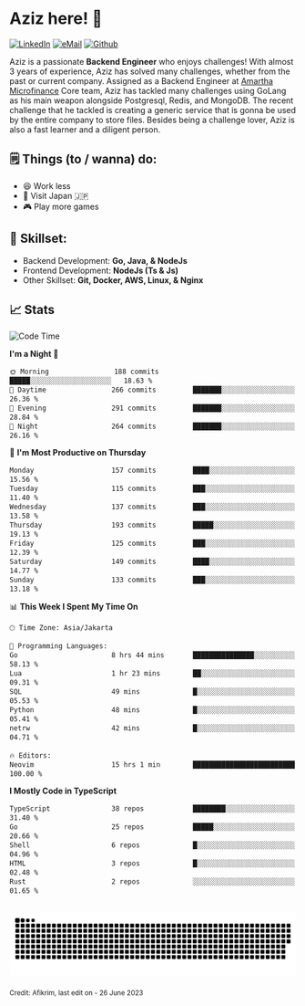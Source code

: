 # Aziz here! 👋

[![LinkedIn](https://img.shields.io/static/v1?message=afikrim&logo=linkedin&label=&color=0077B5&logoColor=white&labelColor=&style=for-the-badge)](https://www.linkedin.com/in/afikrim)
[![eMail](https://img.shields.io/static/v1?message=afikrim10@gmail.com&logo=gmail&label=&color=D14836&logoColor=white&labelColor=&style=for-the-badge)](mailto:afikrim10@gmail.com)
[![Github](https://komarev.com/ghpvc/?username=afikrim&label=Visitors&style=for-the-badge)](https://www.github.com/afikrim)

<!--Introduction-->
Aziz is a passionate **Backend Engineer** who enjoys challenges! With almost 3 years of experience, Aziz has solved many challenges, whether from the past or current company. Assigned as a Backend Engineer at [Amartha Microfinance](https://amartha.com) Core team, Aziz has tackled many challenges using GoLang as his main weapon alongside Postgresql, Redis, and MongoDB. The recent challenge that he tackled is creating a generic service that is gonna be used by the entire company to store files. Besides being a challenge lover, Aziz is also a fast learner and a diligent person.

<!--Things TODO-->
## 🗒️ Things (to / wanna) do:

- 😆 Work less
- 🚀 Visit Japan 🇯🇵
- 🎮 Play more games

<!--Skillset-->
## 🏅 Skillset:

- Backend Development: **Go, Java, & NodeJs**
- Frontend Development: **NodeJs (Ts & Js)**
- Other Skillset: **Git, Docker, AWS, Linux, & Nginx**

## 📈 Stats  

<!--START_SECTION:waka-->
![Code Time](http://img.shields.io/badge/Code%20Time-1%2C517%20hrs%2022%20mins-blue)

**I'm a Night 🦉** 

```text
🌞 Morning                188 commits         █████░░░░░░░░░░░░░░░░░░░░   18.63 % 
🌆 Daytime                266 commits         ███████░░░░░░░░░░░░░░░░░░   26.36 % 
🌃 Evening                291 commits         ███████░░░░░░░░░░░░░░░░░░   28.84 % 
🌙 Night                  264 commits         ███████░░░░░░░░░░░░░░░░░░   26.16 % 
```
📅 **I'm Most Productive on Thursday** 

```text
Monday                   157 commits         ████░░░░░░░░░░░░░░░░░░░░░   15.56 % 
Tuesday                  115 commits         ███░░░░░░░░░░░░░░░░░░░░░░   11.40 % 
Wednesday                137 commits         ███░░░░░░░░░░░░░░░░░░░░░░   13.58 % 
Thursday                 193 commits         █████░░░░░░░░░░░░░░░░░░░░   19.13 % 
Friday                   125 commits         ███░░░░░░░░░░░░░░░░░░░░░░   12.39 % 
Saturday                 149 commits         ████░░░░░░░░░░░░░░░░░░░░░   14.77 % 
Sunday                   133 commits         ███░░░░░░░░░░░░░░░░░░░░░░   13.18 % 
```


📊 **This Week I Spent My Time On** 

```text
🕑︎ Time Zone: Asia/Jakarta

💬 Programming Languages: 
Go                       8 hrs 44 mins       ███████████████░░░░░░░░░░   58.13 % 
Lua                      1 hr 23 mins        ██░░░░░░░░░░░░░░░░░░░░░░░   09.31 % 
SQL                      49 mins             █░░░░░░░░░░░░░░░░░░░░░░░░   05.53 % 
Python                   48 mins             █░░░░░░░░░░░░░░░░░░░░░░░░   05.41 % 
netrw                    42 mins             █░░░░░░░░░░░░░░░░░░░░░░░░   04.71 % 

🔥 Editors: 
Neovim                   15 hrs 1 min        █████████████████████████   100.00 % 
```

**I Mostly Code in TypeScript** 

```text
TypeScript               38 repos            ████████░░░░░░░░░░░░░░░░░   31.40 % 
Go                       25 repos            █████░░░░░░░░░░░░░░░░░░░░   20.66 % 
Shell                    6 repos             █░░░░░░░░░░░░░░░░░░░░░░░░   04.96 % 
HTML                     3 repos             █░░░░░░░░░░░░░░░░░░░░░░░░   02.48 % 
Rust                     2 repos             ░░░░░░░░░░░░░░░░░░░░░░░░░   01.65 % 
```




<!--END_SECTION:waka-->


<br clear="both">

<div align="center">
  <img src="https://raw.githubusercontent.com/afikrim/afikrim/output/snake.svg" alt="Snake animation" />
</div>


<sub>Credit: Afikrim, last edit on - 26 June 2023</sub>
